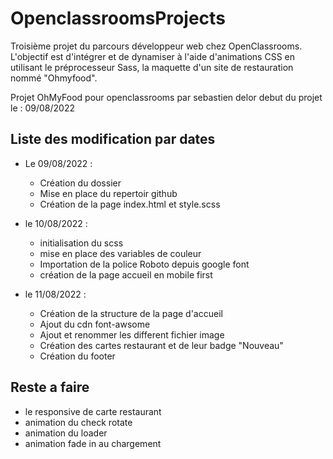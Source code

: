 
# OpenclassroomsProjects

Troisième projet du parcours développeur web chez OpenClassrooms.
L'objectif est d'intégrer et de dynamiser à l'aide d'animations CSS en utilisant le préprocesseur Sass, la maquette d'un site de restauration nommé "Ohmyfood".

Projet OhMyFood pour openclassrooms par sebastien delor
debut du projet le : 09/08/2022

## Liste des modification par dates

- Le 09/08/2022 :
  - Création du dossier
  - Mise en place du repertoir github
  - Création de la page index.html et style.scss

- le 10/08/2022 :
  - initialisation du scss
  - mise en place des variables de couleur
  - Importation de la police Roboto depuis google font
  - création de la page accueil en mobile first

- le 11/08/2022 :
  - Création de la structure de la page d'accueil
  - Ajout du cdn font-awsome
  - Ajout et renommer les different fichier image
  - Création des cartes restaurant et de leur badge "Nouveau"
  - Création du footer

## Reste a faire

- le responsive de carte restaurant
- animation du check  rotate
- animation du loader
- animation fade in au chargement

